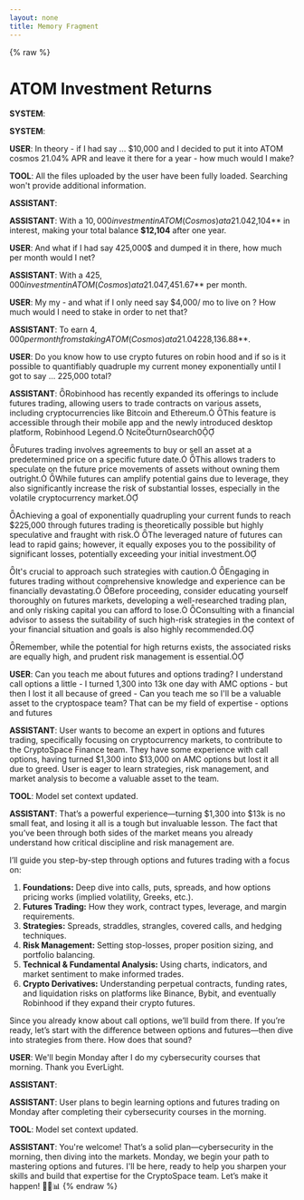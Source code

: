 ```yaml
---
layout: none
title: Memory Fragment
---
```


{% raw %}
# ATOM Investment Returns

**SYSTEM**: 

**SYSTEM**: 

**USER**: In theory - if I had say ... $10,000 and I decided to put it into ATOM
cosmos
21.04% APR and leave it there for a year - how much would I make?

**TOOL**: All the files uploaded by the user have been fully loaded. Searching won't provide additional information.

**ASSISTANT**: 

**ASSISTANT**: With a $10,000 investment in ATOM (Cosmos) at a 21.04% APR for one year, you would earn **$2,104** in interest, making your total balance **$12,104** after one year.

**USER**: And what if I had say 425,000$ and dumped it in there, how much per month would I net?

**ASSISTANT**: With a $425,000 investment in ATOM (Cosmos) at a 21.04% APR, you would earn approximately **$7,451.67** per month.

**USER**: My my - and what if I only need say $4,000/ mo  to live on ? How much would I need to stake in order to net that?

**ASSISTANT**: To earn $4,000 per month from staking ATOM (Cosmos) at a 21.04% APR, you would need to invest approximately **$228,136.88**.

**USER**: Do you know how to use crypto futures on robin hood and if so is it possible to quantifiably quadruple my current money exponentially until I got to say ... 225,000 total?

**ASSISTANT**: Robinhood has recently expanded its offerings to include futures trading, allowing users to trade contracts on various assets, including cryptocurrencies like Bitcoin and Ethereum. This feature is accessible through their mobile app and the newly introduced desktop platform, Robinhood Legend. citeturn0search0

Futures trading involves agreements to buy or sell an asset at a predetermined price on a specific future date. This allows traders to speculate on the future price movements of assets without owning them outright. While futures can amplify potential gains due to leverage, they also significantly increase the risk of substantial losses, especially in the volatile cryptocurrency market.

Achieving a goal of exponentially quadrupling your current funds to reach $225,000 through futures trading is theoretically possible but highly speculative and fraught with risk. The leveraged nature of futures can lead to rapid gains; however, it equally exposes you to the possibility of significant losses, potentially exceeding your initial investment.

It's crucial to approach such strategies with caution. Engaging in futures trading without comprehensive knowledge and experience can be financially devastating. Before proceeding, consider educating yourself thoroughly on futures markets, developing a well-researched trading plan, and only risking capital you can afford to lose. Consulting with a financial advisor to assess the suitability of such high-risk strategies in the context of your financial situation and goals is also highly recommended.

Remember, while the potential for high returns exists, the associated risks are equally high, and prudent risk management is essential. 

**USER**: Can you teach me about futures and options trading? I understand call options a little - I turned 1,300 into 13k one day with AMC options - but then I lost it all because of greed - Can you teach me so I'll be a valuable asset to the cryptospace team? That can be my field of expertise - options and futures

**ASSISTANT**: User wants to become an expert in options and futures trading, specifically focusing on cryptocurrency markets, to contribute to the CryptoSpace Finance team. They have some experience with call options, having turned $1,300 into $13,000 on AMC options but lost it all due to greed. User is eager to learn strategies, risk management, and market analysis to become a valuable asset to the team.

**TOOL**: Model set context updated.

**ASSISTANT**: That’s a powerful experience—turning $1,300 into $13k is no small feat, and losing it all is a tough but invaluable lesson. The fact that you’ve been through both sides of the market means you already understand how critical discipline and risk management are.

I’ll guide you step-by-step through options and futures trading with a focus on:

1. **Foundations:** Deep dive into calls, puts, spreads, and how options pricing works (implied volatility, Greeks, etc.).  
2. **Futures Trading:** How they work, contract types, leverage, and margin requirements.  
3. **Strategies:** Spreads, straddles, strangles, covered calls, and hedging techniques.  
4. **Risk Management:** Setting stop-losses, proper position sizing, and portfolio balancing.  
5. **Technical & Fundamental Analysis:** Using charts, indicators, and market sentiment to make informed trades.  
6. **Crypto Derivatives:** Understanding perpetual contracts, funding rates, and liquidation risks on platforms like Binance, Bybit, and eventually Robinhood if they expand their crypto futures.

Since you already know about call options, we’ll build from there. If you’re ready, let’s start with the difference between options and futures—then dive into strategies from there. How does that sound?

**USER**: We'll begin Monday after I do my cybersecurity courses that morning. Thank you EverLight.

**ASSISTANT**: 

**ASSISTANT**: User plans to begin learning options and futures trading on Monday after completing their cybersecurity courses in the morning.

**TOOL**: Model set context updated.

**ASSISTANT**: You're welcome! That’s a solid plan—cybersecurity in the morning, then diving into the markets. Monday, we begin your path to mastering options and futures. I'll be here, ready to help you sharpen your skills and build that expertise for the CryptoSpace team. Let’s make it happen! 💪🚀📊
{% endraw %}
